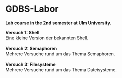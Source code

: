 # GDBS-Labor
**Lab course in the 2nd semester at Ulm University.**

**Versuch 1: Shell** <br/>
Eine kleine Version der bekannten Shell.<br/>
<br/>
**Versuch 2: Semaphoren** <br/>
Mehrere Versuche rund um das Thema Semaphoren.<br/>
<br/>
**Versuch 3: Filesysteme** <br/>
Mehrere Versuche rund um das Thema Dateisysteme.<br/>
<br/>
